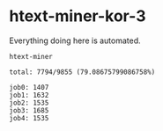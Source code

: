 # htext-miner-kor-3

Everything doing here is automated.

```
htext-miner

total: 7794/9855 (79.08675799086758%)

job0: 1407
job1: 1632
job2: 1535
job3: 1685
job4: 1535
```